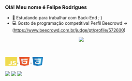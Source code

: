 ### Olá! Meu nome é Felipe Rodrigues 
- 🔭 Estudando para trabalhar com Back-End ; )
- 💻 Gosto de programação competitiva! Perfil Beecrowd -> (https://www.beecrowd.com.br/judge/pt/profile/572600)

<div align="center">
  <a href="https://github.com/feliperodsdev">
  <img height="180em" src="https://github-readme-stats.vercel.app/api?username=feliperodsdev&show_icons=true&theme=dark&include_all_commits=true&count_private=true"/>
</div>
  
  ## 
  
  <div style="display: inline_block"><br>
   <img align="center" alt="Rafa-Js" height="30" width="40" src="https://raw.githubusercontent.com/devicons/devicon/master/icons/javascript/javascript-plain.svg">
  <img align="center" alt="Rafa-HTML" height="30" width="40" src="https://raw.githubusercontent.com/devicons/devicon/master/icons/html5/html5-original.svg">
  <img align="center" alt="Rafa-CSS" height="30" width="40" src="https://raw.githubusercontent.com/devicons/devicon/master/icons/css3/css3-original.svg">
   <br>
</div>
  
  <div> 
    <br>
  <a href="https://www.instagram.com/itsfelipexd/" target="_blank"><img src="https://img.shields.io/badge/-Instagram-%23E4405F?style=for-the-badge&logo=instagram&logoColor=white" target="_blank"></a>
  <a href = "mailto:contactfeliperod@gmail.com"><img src="https://img.shields.io/badge/-Gmail-%23333?style=for-the-badge&logo=gmail&logoColor=white" target="_blank"></a>
  <a href="https://www.linkedin.com/in/feliperoddev/" target="_blank"><img src="https://img.shields.io/badge/-LinkedIn-%230077B5?style=for-the-badge&logo=linkedin&logoColor=white" target="_blank"></a> 
 <br>
 
</div>
